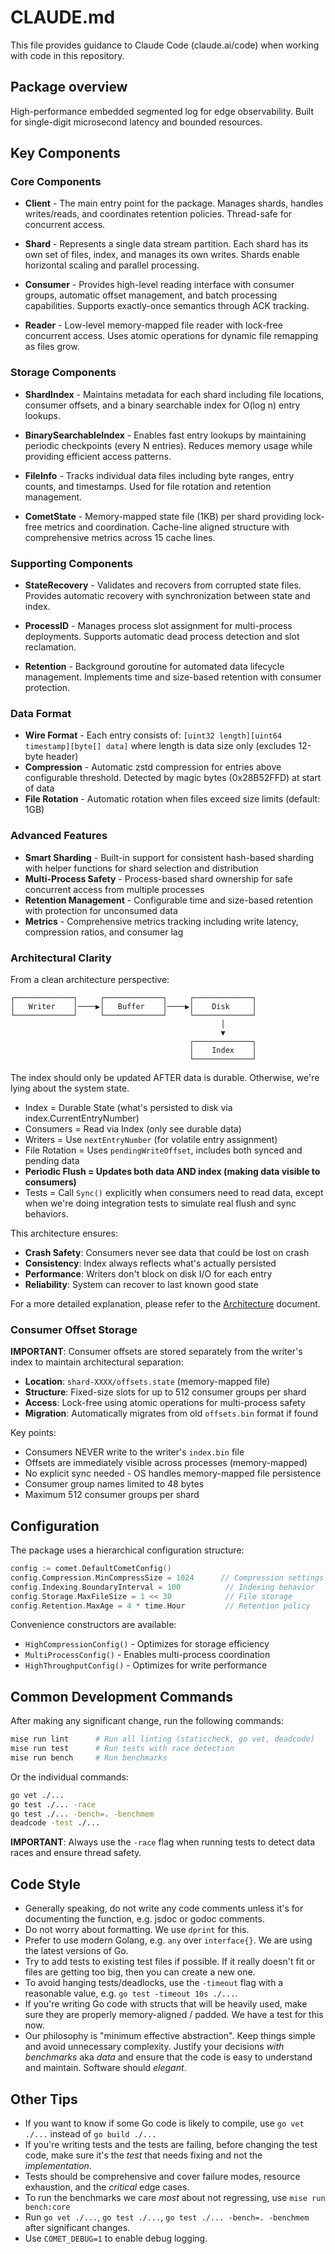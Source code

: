 # CLAUDE.md

This file provides guidance to Claude Code (claude.ai/code) when working with
code in this repository.

## Package overview

High-performance embedded segmented log for edge observability. Built for single-digit microsecond latency and bounded resources.

## Key Components

### Core Components

- **Client** - The main entry point for the package. Manages shards, handles writes/reads, and coordinates retention policies. Thread-safe for concurrent access.

- **Shard** - Represents a single data stream partition. Each shard has its own set of files, index, and manages its own writes. Shards enable horizontal scaling and parallel processing.

- **Consumer** - Provides high-level reading interface with consumer groups, automatic offset management, and batch processing capabilities. Supports exactly-once semantics through ACK tracking.

- **Reader** - Low-level memory-mapped file reader with lock-free concurrent access. Uses atomic operations for dynamic file remapping as files grow.

### Storage Components

- **ShardIndex** - Maintains metadata for each shard including file locations, consumer offsets, and a binary searchable index for O(log n) entry lookups.

- **BinarySearchableIndex** - Enables fast entry lookups by maintaining periodic checkpoints (every N entries). Reduces memory usage while providing efficient access patterns.

- **FileInfo** - Tracks individual data files including byte ranges, entry counts, and timestamps. Used for file rotation and retention management.

- **CometState** - Memory-mapped state file (1KB) per shard providing lock-free metrics and coordination. Cache-line aligned structure with comprehensive metrics across 15 cache lines.

### Supporting Components

- **StateRecovery** - Validates and recovers from corrupted state files. Provides automatic recovery with synchronization between state and index.

- **ProcessID** - Manages process slot assignment for multi-process deployments. Supports automatic dead process detection and slot reclamation.

- **Retention** - Background goroutine for automated data lifecycle management. Implements time and size-based retention with consumer protection.

### Data Format

- **Wire Format** - Each entry consists of: `[uint32 length][uint64 timestamp][byte[] data]` where length is data size only (excludes 12-byte header)
- **Compression** - Automatic zstd compression for entries above configurable threshold. Detected by magic bytes (0x28B52FFD) at start of data
- **File Rotation** - Automatic rotation when files exceed size limits (default: 1GB)

### Advanced Features

- **Smart Sharding** - Built-in support for consistent hash-based sharding with helper functions for shard selection and distribution
- **Multi-Process Safety** - Process-based shard ownership for safe concurrent access from multiple processes
- **Retention Management** - Configurable time and size-based retention with protection for unconsumed data
- **Metrics** - Comprehensive metrics tracking including write latency, compression ratios, and consumer lag

### Architectural Clarity

From a clean architecture perspective:

```
┌─────────────┐     ┌─────────────┐     ┌─────────────┐
│   Writer    │────▶│   Buffer    │────▶│    Disk     │
└─────────────┘     └─────────────┘     └─────────────┘
                                               │
                                               ▼
                                        ┌─────────────┐
                                        │    Index    │
                                        └─────────────┘
```

The index should only be updated AFTER data is durable. Otherwise, we're lying about the system state.

- Index = Durable State (what's persisted to disk via index.CurrentEntryNumber)
- Consumers = Read via Index (only see durable data)
- Writers = Use `nextEntryNumber` (for volatile entry assignment)
- File Rotation = Uses `pendingWriteOffset`, includes both synced and pending data
- **Periodic Flush = Updates both data AND index (making data visible to consumers)**
- Tests = Call `Sync()` explicitly when consumers need to read data, except when we're doing integration tests to simulate real flush and sync behaviors.

This architecture ensures:

- **Crash Safety**: Consumers never see data that could be lost on crash
- **Consistency**: Index always reflects what's actually persisted
- **Performance**: Writers don't block on disk I/O for each entry
- **Reliability**: System can recover to last known good state

For a more detailed explanation, please refer to the [Architecture](ARCHITECTURE.md) document.

### Consumer Offset Storage

**IMPORTANT**: Consumer offsets are stored separately from the writer's index to maintain architectural separation:

- **Location**: `shard-XXXX/offsets.state` (memory-mapped file)
- **Structure**: Fixed-size slots for up to 512 consumer groups per shard
- **Access**: Lock-free using atomic operations for multi-process safety
- **Migration**: Automatically migrates from old `offsets.bin` format if found

Key points:

- Consumers NEVER write to the writer's `index.bin` file
- Offsets are immediately visible across processes (memory-mapped)
- No explicit sync needed - OS handles memory-mapped file persistence
- Consumer group names limited to 48 bytes
- Maximum 512 consumer groups per shard

## Configuration

The package uses a hierarchical configuration structure:

```go
config := comet.DefaultCometConfig()
config.Compression.MinCompressSize = 1024      // Compression settings
config.Indexing.BoundaryInterval = 100          // Indexing behavior
config.Storage.MaxFileSize = 1 << 30            // File storage
config.Retention.MaxAge = 4 * time.Hour         // Retention policy
```

Convenience constructors are available:

- `HighCompressionConfig()` - Optimizes for storage efficiency
- `MultiProcessConfig()` - Enables multi-process coordination
- `HighThroughputConfig()` - Optimizes for write performance

## Common Development Commands

After making any significant change, run the following commands:

```bash
mise run lint      # Run all linting (staticcheck, go vet, deadcode)
mise run test      # Run tests with race detection
mise run bench     # Run benchmarks
```

Or the individual commands:

```bash
go vet ./...
go test ./... -race
go test ./... -bench=. -benchmem
deadcode -test ./...
```

**IMPORTANT**: Always use the `-race` flag when running tests to detect data races and ensure thread safety.

## Code Style

- Generally speaking, do not write any code comments unless it's for documenting the function, e.g. jsdoc or godoc comments.
- Do not worry about formatting. We use `dprint` for this.
- Prefer to use modern Golang, e.g. `any` over `interface{}`. We are using the latest versions of Go.
- Try to add tests to existing test files if possible. If it really doesn't fit or files are getting too big, then you can create a new one.
- To avoid hanging tests/deadlocks, use the `-timeout` flag with a reasonable value, e.g. `go test -timeout 10s ./...`.
- If you're writing Go code with structs that will be heavily used, make sure they are properly memory-aligned / padded. We have a test for this now.
- Our philosophy is "minimum effective abstraction". Keep things simple and avoid unnecessary complexity. Justify your decisions _with benchmarks_ aka _data_ and ensure that the code is easy to understand and maintain. Software should _elegant_.

## Other Tips

- If you want to know if some Go code is likely to compile, use `go vet ./...` instead of `go build ./...`
- If you're writing tests and the tests are failing, before changing the test code, make sure it's the _test_ that needs fixing and not the _implementation_.
- Tests should be comprehensive and cover failure modes, resource exhaustion, and the _critical_ edge cases.
- To run the benchmarks we care _most_ about not regressing, use `mise run bench:core`
- Run `go vet ./...`, `go test ./...`, `go test ./... -bench=. -benchmem` after significant changes.
- Use `COMET_DEBUG=1` to enable debug logging.
